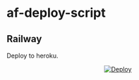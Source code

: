 # af-deploy-script

<!-- ## Heroku

[![Deploy on Railway](https://railway.app/button.svg)](https://railway.app/new/template?template=)
<br> -->

## Railway

Deploy to heroku.
<p align="center">
<a href="https://heroku.com/deploy?template=https://github.com/AlbertEinsteinTG/af-deploy-script">
  <img src="https://www.herokucdn.com/deploy/button.svg" alt="Deploy">
</a>
</p>

